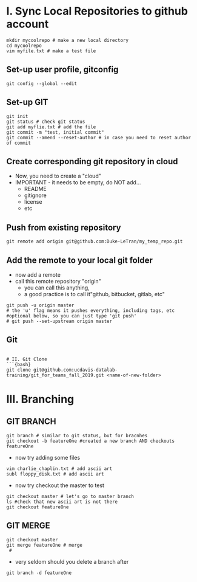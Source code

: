 # I. Sync Local Repositories to github account

```{bash}
mkdir mycoolrepo # make a new local directory
cd mycoolrepo
vim myfile.txt # make a test file
```
## Set-up user profile, gitconfig
```{bash}
git config --global --edit
```

## Set-up GIT
```{bash}
git init
git status # check git status
git add myflie.txt # add the file
git commit -m "test, initial commit"
git commit --amend --reset-author # in case you need to reset author of commit
```

## Create corresponding git repository in cloud
* Now, you need to create a "cloud"
* IMPORTANT - it needs to be empty, do NOT add...
	* README
	* gitignore
	* license
	* etc

## Push from existing repository

```{bash}
git remote add origin git@github.com:Duke-LeTran/my_temp_repo.git
```

## Add the remote to your local git folder
* now add a remote
* call this remote repository "origin"
	* you can call this anything, 
	* a good practice is to call it"github, bitbucket, gitlab, etc"

```
git push -u origin master 
# the 'u' flag means it pushes everything, including tags, etc
#optional below, so you can just type 'git push'
# git push --set-upstream origin master
```

## Git 
```

# II. Git Clone
```{bash}
git clone git@github.com:ucdavis-datalab-training/git_for_teams_fall_2019.git <name-of-new-folder>
```

# III. Branching
## GIT BRANCH
```{bash}
git branch # similar to git status, but for bracnhes
git checkout -b featureOne #created a new branch AND checkouts featureOne
```

* now try adding some files
```{bash}
vim charlie_chaplin.txt # add ascii art
subl floppy_disk.txt # add ascii art
```

* now try checkout the master to test

```{bash}
git checkout master # let's go to master branch
ls #check that new ascii art is not there
git checkout featureOne
```

## GIT MERGE
```{bash}
git checkout master
git merge featureOne # merge
 #
```

* very seldom should you delete a branch after
```{bash}
git branch -d featureOne
```
